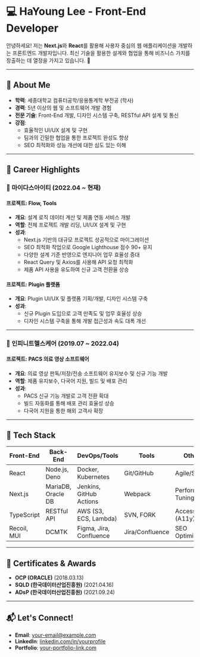 # 💻 HaYoung Lee - Front-End Developer

안녕하세요! 저는 **Next.js**와 **React**를 활용해 사용자 중심의 웹 애플리케이션을 개발하는 프론트엔드 개발자입니다. 최신 기술을 활용한 설계와 협업을 통해 비즈니스 가치를 창출하는 데 열정을 가지고 있습니다. 🎯

---

## 🌟 About Me

- **학력**: 세종대학교 컴퓨터공학/응용통계학 부전공 (학사)
- **경력**: 5년 이상의 웹 및 소프트웨어 개발 경험
- **전문 기술**: Front-End 개발, 디자인 시스템 구축, RESTful API 설계 및 통신
- **강점**: 
  - 효율적인 UI/UX 설계 및 구현
  - 팀과의 긴밀한 협업을 통한 프로젝트 완성도 향상
  - SEO 최적화와 성능 개선에 대한 심도 있는 이해

---

## 📂 Career Highlights

### 🏢 **마이다스아이티** (2022.04 ~ 현재)
#### **프로젝트: Flow, Tools**
- **개요**: 설계 로직 데이터 계산 및 제품 연동 서비스 개발
- **역할**: 전체 프로젝트 개발 리딩, UI/UX 설계 및 구현
- **성과**:
  - Next.js 기반의 대규모 프로젝트 성공적으로 마이그레이션
  - SEO 최적화 작업으로 Google Lighthouse 점수 90+ 유지
  - 다양한 설계 기준 반영으로 엔지니어 업무 효율성 증대
  - React Query 및 Axios를 사용해 API 요청 최적화
  - 제품 API 사용을 유도하여 신규 고객 전환율 상승

#### **프로젝트: Plugin 플랫폼**
- **개요**: Plugin UI/UX 및 플랫폼 기획/개발, 디자인 시스템 구축
- **성과**: 
  - 신규 Plugin 도입으로 고객 만족도 및 업무 효율성 상승
  - 디자인 시스템 구축을 통해 개발 접근성과 속도 대폭 개선

---

### 🏢 **인피니트헬스케어** (2019.07 ~ 2022.04)
#### **프로젝트: PACS 의료 영상 소프트웨어**
- **개요**: 의료 영상 판독/저장/전송 소프트웨어 유지보수 및 신규 기능 개발
- **역할**: 제품 유지보수, 다국어 지원, 빌드 및 배포 관리
- **성과**: 
  - PACS 신규 기능 개발로 고객 전환 확대
  - 빌드 자동화를 통해 배포 관리 효율성 상승
  - 다국어 지원을 통한 해외 고객사 확장

---

## 🔧 Tech Stack

| Front-End  | Back-End              | DevOps/Tools          | Tools       | Others                |
|------------|-----------------------|-----------------------|-------------|-----------------------|
| React      | Node.js, Deno         | Docker, Kubernetes    | Git/GitHub  | Agile/Scrum          |
| Next.js    | MariaDB, Oracle DB    | Jenkins, GitHub Actions | Webpack     | Performance Tuning   |
| TypeScript | RESTful API           | AWS (S3, ECS, Lambda)| SVN, FORK       | Accessibility (A11y) |
| Recoil, MUI| DCMTK                 | Figma, Jira, Confluence | Jira/Confluence | SEO Optimization  |

---

## 📜 Certificates & Awards
- **OCP (ORACLE)** (2018.03.13)
- **SQLD (한국데이터산업진흥원)** (2021.04.16)
- **ADsP (한국데이터산업진흥원)** (2021.09.24)

---

## 📬 Let's Connect!

- **Email**: [your-email@example.com](mailto:your-email@example.com)
- **LinkedIn**: [linkedin.com/in/yourprofile](https://linkedin.com/in/yourprofile)
- **Portfolio**: [your-portfolio-link.com](https://your-portfolio-link.com)
